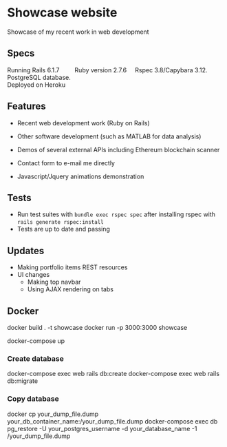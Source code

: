 # Showcase website
Showcase of my recent work in web development

## Specs
Running Rails 6.1.7 &nbsp;&nbsp;&nbsp; &nbsp;&nbsp;&nbsp; Ruby version 2.7.6  &nbsp;&nbsp;&nbsp; Rspec 3.8/Capybara 3.12.  &nbsp;&nbsp;&nbsp; PostgreSQL database. &nbsp;&nbsp;&nbsp; <br>  Deployed on Heroku

## Features
* Recent web development work (Ruby on Rails)

* Other software development (such as MATLAB for data analysis)

* Demos of several external APIs including Ethereum blockchain scanner

* Contact form to e-mail me directly

* Javascript/Jquery animations demonstration

## Tests
* Run test suites with `bundle exec rspec spec` after installing rspec with `rails generate rspec:install`
* Tests are up to date and passing

## Updates
* Making portfolio items REST resources
* UI changes
  * Making top navbar
  * Using AJAX rendering on tabs

## Docker
docker build . -t showcase
docker run -p 3000:3000 showcase

docker-compose up

  ### Create database
  docker-compose exec web rails db:create
  docker-compose exec web rails db:migrate
  
  ### Copy database 
  docker cp your_dump_file.dump your_db_container_name:/your_dump_file.dump
  docker-compose exec db pg_restore -U your_postgres_username -d your_database_name -1 /your_dump_file.dump

